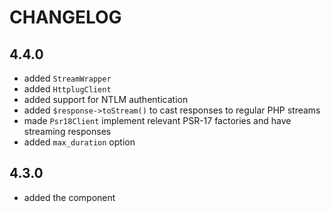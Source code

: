 CHANGELOG
=========

4.4.0
-----

 * added `StreamWrapper`
 * added `HttplugClient`
 * added support for NTLM authentication
 * added `$response->toStream()` to cast responses to regular PHP streams
 * made `Psr18Client` implement relevant PSR-17 factories and have streaming responses
 * added `max_duration` option

4.3.0
-----

 * added the component
